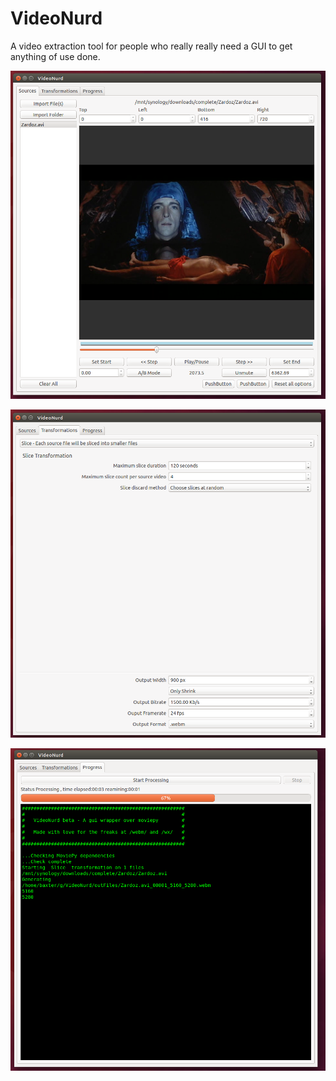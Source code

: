 # VideoNurd
A video extraction tool for people who really really need a GUI to get anything of use done.

![scene selection](https://raw.githubusercontent.com/BAXTER001/VideoNurd/master/Scene%20selection.png "Scene selection")

![Transformations](https://raw.githubusercontent.com/BAXTER001/VideoNurd/master/Transformations.png "Transformations")

![Saving](https://github.com/BAXTER001/VideoNurd/blob/master/Saving.png "Saving")
